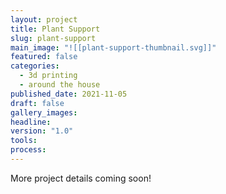 ```yaml
---
layout: project
title: Plant Support
slug: plant-support
main_image: "![[plant-support-thumbnail.svg]]"
featured: false
categories:
  - 3d printing
  - around the house
published_date: 2021-11-05
draft: false
gallery_images: 
headline: 
version: "1.0"
tools:
process:
---
```


More project details coming soon!